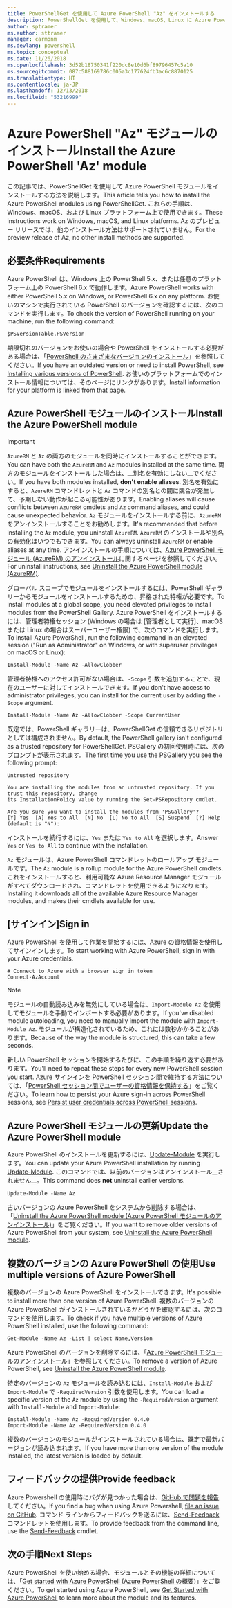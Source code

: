 ```yaml
---
title: PowerShellGet を使用して Azure PowerShell "Az" をインストールする
description: PowerShellGet を使用して、Windows、macOS、Linux に Azure PowerShell をインストールする方法。
author: sptramer
ms.author: sttramer
manager: carmonm
ms.devlang: powershell
ms.topic: conceptual
ms.date: 11/26/2018
ms.openlocfilehash: 3d52b18750341f220dc8e10d6bf89796457c5a10
ms.sourcegitcommit: 087c588169786c005a3c177624fb3ac6c8870125
ms.translationtype: HT
ms.contentlocale: ja-JP
ms.lasthandoff: 12/13/2018
ms.locfileid: "53216999"
---
```

# <a name="install-the-azure-powershell-az-module"></a><span data-ttu-id="ec144-103">Azure PowerShell "Az" モジュールのインストール</span><span class="sxs-lookup"><span data-stu-id="ec144-103">Install the Azure PowerShell 'Az' module</span></span>

<span data-ttu-id="ec144-104">この記事では、PowerShellGet を使用して Azure PowerShell モジュールをインストールする方法を説明します。</span><span class="sxs-lookup"><span data-stu-id="ec144-104">This article tells you how to install the Azure PowerShell modules using PowerShellGet.</span></span> <span data-ttu-id="ec144-105">これらの手順は、Windows、macOS、および Linux プラットフォーム上で使用できます。</span><span class="sxs-lookup"><span data-stu-id="ec144-105">These instructions work on Windows, macOS, and Linux platforms.</span></span> <span data-ttu-id="ec144-106">Az のプレビュー リリースでは、他のインストール方法はサポートされていません。</span><span class="sxs-lookup"><span data-stu-id="ec144-106">For the preview release of Az, no other install methods are supported.</span></span> 

## <a name="requirements"></a><span data-ttu-id="ec144-107">必要条件</span><span class="sxs-lookup"><span data-stu-id="ec144-107">Requirements</span></span>

<span data-ttu-id="ec144-108">Azure PowerShell は、Windows 上の PowerShell 5.x、または任意のプラットフォーム上の PowerShell 6.x で動作します。</span><span class="sxs-lookup"><span data-stu-id="ec144-108">Azure PowerShell works with either PowerShell 5.x on Windows, or PowerShell 6.x on any platform.</span></span> <span data-ttu-id="ec144-109">お使いのマシンで実行されている PowerShell のバージョンを確認するには、次のコマンドを実行します。</span><span class="sxs-lookup"><span data-stu-id="ec144-109">To check the version of PowerShell running on your machine, run the following command:</span></span>

```powershell-interactive
$PSVersionTable.PSVersion
```

<span data-ttu-id="ec144-110">期限切れのバージョンをお使いの場合や PowerShell をインストールする必要がある場合は、「[PowerShell のさまざまなバージョンのインストール](https://docs.microsoft.com/en-us/powershell/scripting/setup/installing-powershell?view=powershell-6)」を参照してください。</span><span class="sxs-lookup"><span data-stu-id="ec144-110">If you have an outdated version or need to install PowerShell, see [Installing various versions of PowerShell](https://docs.microsoft.com/en-us/powershell/scripting/setup/installing-powershell?view=powershell-6).</span></span> <span data-ttu-id="ec144-111">お使いのプラットフォームでのインストール情報については、そのページにリンクがあります。</span><span class="sxs-lookup"><span data-stu-id="ec144-111">Install information for your platform is linked from that page.</span></span>

## <a name="install-the-azure-powershell-module"></a><span data-ttu-id="ec144-112">Azure PowerShell モジュールのインストール</span><span class="sxs-lookup"><span data-stu-id="ec144-112">Install the Azure PowerShell module</span></span>

> [!IMPORTANT]
>
> <span data-ttu-id="ec144-113">`AzureRM` と `Az` の両方のモジュールを同時にインストールすることができます。</span><span class="sxs-lookup"><span data-stu-id="ec144-113">You can have both the `AzureRM` and `Az` modules installed at the same time.</span></span> <span data-ttu-id="ec144-114">両方のモジュールをインストールした場合は、__別名を有効にしない__でください。</span><span class="sxs-lookup"><span data-stu-id="ec144-114">If you have both modules installed, __don't enable aliases__.</span></span>
> <span data-ttu-id="ec144-115">別名を有効にすると、`AzureRM` コマンドレットと `Az` コマンドの別名との間に競合が発生して、予期しない動作が起こる可能性があります。</span><span class="sxs-lookup"><span data-stu-id="ec144-115">Enabling aliases will cause conflicts between `AzureRM` cmdlets and `Az` command aliases, and could cause unexpected behavior.</span></span>
> <span data-ttu-id="ec144-116">`Az` モジュールをインストールする前に、`AzureRM` をアンインストールすることをお勧めします。</span><span class="sxs-lookup"><span data-stu-id="ec144-116">It's recommended that before installing the `Az` module, you uninstall `AzureRM`.</span></span> <span data-ttu-id="ec144-117">`AzureRM` のインストールや別名の有効化はいつでもできます。</span><span class="sxs-lookup"><span data-stu-id="ec144-117">You can always uninstall `AzureRM` or enable aliases at any time.</span></span> <span data-ttu-id="ec144-118">アンインストールの手順については、[Azure PowerShell モジュール (AzureRM) のアンインストール](uninstall-azurerm-ps.md)に関するページを参照してください。</span><span class="sxs-lookup"><span data-stu-id="ec144-118">For uninstall instructions, see [Uninstall the Azure PowerShell module (AzureRM)](uninstall-azurerm-ps.md).</span></span> 

<span data-ttu-id="ec144-119">グローバル スコープでモジュールをインストールするには、PowerShell ギャラリーからモジュールをインストールするための、昇格された特権が必要です。</span><span class="sxs-lookup"><span data-stu-id="ec144-119">To install modules at a global scope, you need elevated privileges to install modules from the PowerShell Gallery.</span></span> <span data-ttu-id="ec144-120">Azure PowerShell をインストールするには、管理者特権セッション (Windows の場合は [管理者として実行]、macOS または Linux の場合はスーパーユーザー権限) で、次のコマンドを実行します。</span><span class="sxs-lookup"><span data-stu-id="ec144-120">To install Azure PowerShell, run the following command in an elevated session ("Run as Administrator" on Windows, or with superuser privileges on macOS or Linux):</span></span>

```powershell-interactive
Install-Module -Name Az -AllowClobber
```

<span data-ttu-id="ec144-121">管理者特権へのアクセス許可がない場合は、`-Scope` 引数を追加することで、現在のユーザーに対してインストールできます。</span><span class="sxs-lookup"><span data-stu-id="ec144-121">If you don't have access to administrator privileges, you can install for the current user by adding the `-Scope` argument.</span></span>

```powershell-interactive
Install-Module -Name Az -AllowClobber -Scope CurrentUser
```

<span data-ttu-id="ec144-122">既定では、PowerShell ギャラリーは、PowerShellGet の信頼できるリポジトリとしては構成されません。</span><span class="sxs-lookup"><span data-stu-id="ec144-122">By default, the PowerShell gallery isn't configured as a trusted repository for PowerShellGet.</span></span> <span data-ttu-id="ec144-123">PSGallery の初回使用時には、次のプロンプトが表示されます。</span><span class="sxs-lookup"><span data-stu-id="ec144-123">The first time you use the PSGallery you see the following prompt:</span></span>

```output
Untrusted repository

You are installing the modules from an untrusted repository. If you trust this repository, change
its InstallationPolicy value by running the Set-PSRepository cmdlet.

Are you sure you want to install the modules from 'PSGallery'?
[Y] Yes  [A] Yes to All  [N] No  [L] No to All  [S] Suspend  [?] Help (default is "N"):
```

<span data-ttu-id="ec144-124">インストールを続行するには、`Yes` または `Yes to All` を選択します。</span><span class="sxs-lookup"><span data-stu-id="ec144-124">Answer `Yes` or `Yes to All` to continue with the installation.</span></span>

<span data-ttu-id="ec144-125">`Az` モジュールは、Azure PowerShell コマンドレットのロールアップ モジュールです。</span><span class="sxs-lookup"><span data-stu-id="ec144-125">The `Az` module is a rollup module for the Azure PowerShell cmdlets.</span></span> <span data-ttu-id="ec144-126">これをインストールすると、利用可能な Azure Resource Manager モジュールがすべてダウンロードされ、コマンドレットを使用できるようになります。</span><span class="sxs-lookup"><span data-stu-id="ec144-126">Installing it downloads all of the available Azure Resource Manager modules, and makes their cmdlets available for use.</span></span>

## <a name="sign-in"></a><span data-ttu-id="ec144-127">[サインイン]</span><span class="sxs-lookup"><span data-stu-id="ec144-127">Sign in</span></span>

<span data-ttu-id="ec144-128">Azure PowerShell を使用して作業を開始するには、Azure の資格情報を使用してサインインします。</span><span class="sxs-lookup"><span data-stu-id="ec144-128">To start working with Azure PowerShell, sign in with your Azure credentials.</span></span>

```powershell-interactive
# Connect to Azure with a browser sign in token
Connect-AzAccount
```

> [!NOTE]
>
> <span data-ttu-id="ec144-129">モジュールの自動読み込みを無効にしている場合は、`Import-Module Az` を使用してモジュールを手動でインポートする必要があります。</span><span class="sxs-lookup"><span data-stu-id="ec144-129">If you've disabled module autoloading, you need to manually import the module with `Import-Module Az`.</span></span> <span data-ttu-id="ec144-130">モジュールが構造化されているため、これには数秒かかることがあります。</span><span class="sxs-lookup"><span data-stu-id="ec144-130">Because of the way the module is structured, this can take a few seconds.</span></span>

<span data-ttu-id="ec144-131">新しい PowerShell セッションを開始するたびに、この手順を繰り返す必要があります。</span><span class="sxs-lookup"><span data-stu-id="ec144-131">You'll need to repeat these steps for every new PowerShell session you start.</span></span> <span data-ttu-id="ec144-132">Azure サインインを PowerShell セッション間で維持する方法については、「[PowerShell セッション間でユーザーの資格情報を保持する](context-persistence.md)」をご覧ください。</span><span class="sxs-lookup"><span data-stu-id="ec144-132">To learn how to persist your Azure sign-in across PowerShell sessions, see [Persist user credentials across PowerShell sessions](context-persistence.md).</span></span>

## <a name="update-the-azure-powershell-module"></a><span data-ttu-id="ec144-133">Azure PowerShell モジュールの更新</span><span class="sxs-lookup"><span data-stu-id="ec144-133">Update the Azure PowerShell module</span></span>

<span data-ttu-id="ec144-134">Azure PowerShell のインストールを更新するには、[Update-Module](/powershell/module/powershellget/update-module) を実行します。</span><span class="sxs-lookup"><span data-stu-id="ec144-134">You can update your Azure PowerShell installation by running [Update-Module](/powershell/module/powershellget/update-module).</span></span> <span data-ttu-id="ec144-135">このコマンドでは、以前のバージョンはアンインストール__されません__。</span><span class="sxs-lookup"><span data-stu-id="ec144-135">This command does __not__ uninstall earlier versions.</span></span>

```powershell-interactive
Update-Module -Name Az
```

<span data-ttu-id="ec144-136">古いバージョンの Azure PowerShell をシステムから削除する場合は、「[Uninstall the Azure PowerShell module (Azure PowerShell モジュールのアンインストール)](uninstall-azurerm-ps.md)」をご覧ください。</span><span class="sxs-lookup"><span data-stu-id="ec144-136">If you want to remove older versions of Azure PowerShell from your system, see [Uninstall the Azure PowerShell module](uninstall-azurerm-ps.md).</span></span>

## <a name="use-multiple-versions-of-azure-powershell"></a><span data-ttu-id="ec144-137">複数のバージョンの Azure PowerShell の使用</span><span class="sxs-lookup"><span data-stu-id="ec144-137">Use multiple versions of Azure PowerShell</span></span>

<span data-ttu-id="ec144-138">複数のバージョンの Azure PowerShell をインストールできます。</span><span class="sxs-lookup"><span data-stu-id="ec144-138">It's possible to install more than one version of Azure PowerShell.</span></span> <span data-ttu-id="ec144-139">複数のバージョンの Azure PowerShell がインストールされているかどうかを確認するには、次のコマンドを使用します。</span><span class="sxs-lookup"><span data-stu-id="ec144-139">To check if you have multiple versions of Azure PowerShell installed, use the following command:</span></span>

```powershell-interactive
Get-Module -Name Az -List | select Name,Version
```

<span data-ttu-id="ec144-140">Azure PowerShell のバージョンを削除するには、「[Azure PowerShell モジュールのアンインストール](uninstall-azurerm-ps.md)」を参照してください。</span><span class="sxs-lookup"><span data-stu-id="ec144-140">To remove a version of Azure PowerShell, see [Uninstall the Azure PowerShell module](uninstall-azurerm-ps.md).</span></span>

<span data-ttu-id="ec144-141">特定のバージョンの `Az` モジュールを読み込むには、`Install-Module` および `Import-Module` で `-RequiredVersion` 引数を使用します。</span><span class="sxs-lookup"><span data-stu-id="ec144-141">You can load a specific version of the `Az` module by using the `-RequiredVersion` argument with `Install-Module` and `Import-Module`:</span></span>

```powershell-interactive
Install-Module -Name Az -RequiredVersion 0.4.0
Import-Module -Name Az -RequiredVersion 0.4.0
```

<span data-ttu-id="ec144-142">複数のバージョンのモジュールがインストールされている場合は、既定で最新バージョンが読み込まれます。</span><span class="sxs-lookup"><span data-stu-id="ec144-142">If you have more than one version of the module installed, the latest version is loaded by default.</span></span>

## <a name="provide-feedback"></a><span data-ttu-id="ec144-143">フィードバックの提供</span><span class="sxs-lookup"><span data-stu-id="ec144-143">Provide feedback</span></span>

<span data-ttu-id="ec144-144">Azure Powershell の使用時にバグが見つかった場合は、[GitHub で問題を報告](https://github.com/Azure/azure-powershell/issues)してください。</span><span class="sxs-lookup"><span data-stu-id="ec144-144">If you find a bug when using Azure Powershell, [file an issue on GitHub](https://github.com/Azure/azure-powershell/issues).</span></span>
<span data-ttu-id="ec144-145">コマンド ラインからフィードバックを送るには、[Send-Feedback](/powershell/module/az.profile/send-feedback) コマンドレットを使用します。</span><span class="sxs-lookup"><span data-stu-id="ec144-145">To provide feedback from the command line, use the [Send-Feedback](/powershell/module/az.profile/send-feedback) cmdlet.</span></span>

## <a name="next-steps"></a><span data-ttu-id="ec144-146">次の手順</span><span class="sxs-lookup"><span data-stu-id="ec144-146">Next Steps</span></span>

<span data-ttu-id="ec144-147">Azure PowerShell を使い始める場合、モジュールとその機能の詳細については、「[Get started with Azure PowerShell (Azure PowerShell の概要)](get-started-azureps.md)」をご覧ください。</span><span class="sxs-lookup"><span data-stu-id="ec144-147">To get started using Azure PowerShell, see [Get Started with Azure PowerShell](get-started-azureps.md) to learn more about the module and its features.</span></span>
